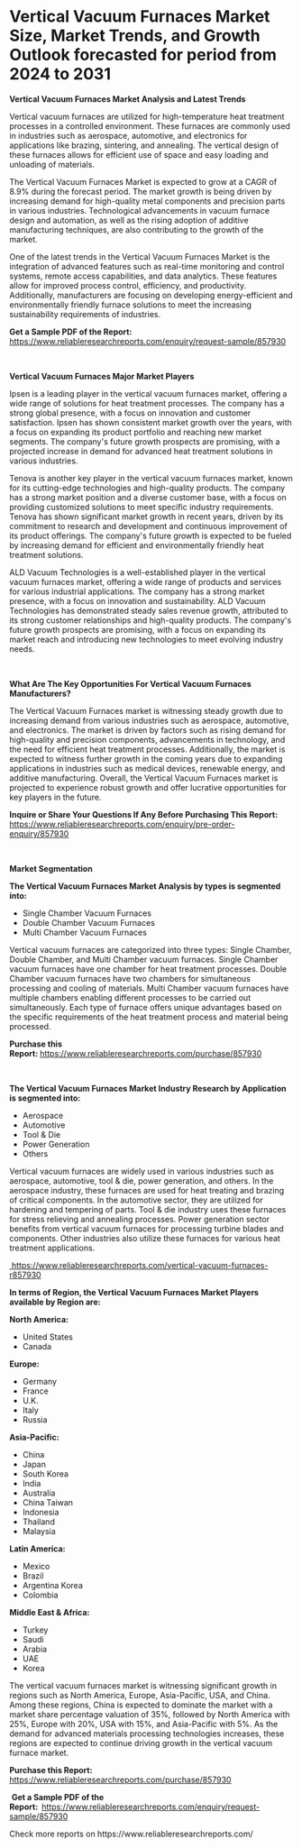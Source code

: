 <p><h1>Vertical Vacuum Furnaces Market Size, Market Trends, and Growth Outlook forecasted for period from 2024 to 2031</h1></p><p><strong>Vertical Vacuum Furnaces Market Analysis and Latest Trends</strong></p>
<p><p>Vertical vacuum furnaces are utilized for high-temperature heat treatment processes in a controlled environment. These furnaces are commonly used in industries such as aerospace, automotive, and electronics for applications like brazing, sintering, and annealing. The vertical design of these furnaces allows for efficient use of space and easy loading and unloading of materials.</p><p>The Vertical Vacuum Furnaces Market is expected to grow at a CAGR of 8.9% during the forecast period. The market growth is being driven by increasing demand for high-quality metal components and precision parts in various industries. Technological advancements in vacuum furnace design and automation, as well as the rising adoption of additive manufacturing techniques, are also contributing to the growth of the market.</p><p>One of the latest trends in the Vertical Vacuum Furnaces Market is the integration of advanced features such as real-time monitoring and control systems, remote access capabilities, and data analytics. These features allow for improved process control, efficiency, and productivity. Additionally, manufacturers are focusing on developing energy-efficient and environmentally friendly furnace solutions to meet the increasing sustainability requirements of industries.</p></p>
<p><strong>Get a Sample PDF of the Report:&nbsp;</strong> <a href="https://www.reliableresearchreports.com/enquiry/request-sample/857930">https://www.reliableresearchreports.com/enquiry/request-sample/857930</a></p>
<p>&nbsp;</p>
<p><strong>Vertical Vacuum Furnaces Major Market Players</strong></p>
<p><p>Ipsen is a leading player in the vertical vacuum furnaces market, offering a wide range of solutions for heat treatment processes. The company has a strong global presence, with a focus on innovation and customer satisfaction. Ipsen has shown consistent market growth over the years, with a focus on expanding its product portfolio and reaching new market segments. The company's future growth prospects are promising, with a projected increase in demand for advanced heat treatment solutions in various industries.</p><p>Tenova is another key player in the vertical vacuum furnaces market, known for its cutting-edge technologies and high-quality products. The company has a strong market position and a diverse customer base, with a focus on providing customized solutions to meet specific industry requirements. Tenova has shown significant market growth in recent years, driven by its commitment to research and development and continuous improvement of its product offerings. The company's future growth is expected to be fueled by increasing demand for efficient and environmentally friendly heat treatment solutions.</p><p>ALD Vacuum Technologies is a well-established player in the vertical vacuum furnaces market, offering a wide range of products and services for various industrial applications. The company has a strong market presence, with a focus on innovation and sustainability. ALD Vacuum Technologies has demonstrated steady sales revenue growth, attributed to its strong customer relationships and high-quality products. The company's future growth prospects are promising, with a focus on expanding its market reach and introducing new technologies to meet evolving industry needs.</p></p>
<p>&nbsp;</p>
<p><strong>What Are The Key Opportunities For Vertical Vacuum Furnaces Manufacturers?</strong></p>
<p><p>The Vertical Vacuum Furnaces market is witnessing steady growth due to increasing demand from various industries such as aerospace, automotive, and electronics. The market is driven by factors such as rising demand for high-quality and precision components, advancements in technology, and the need for efficient heat treatment processes. Additionally, the market is expected to witness further growth in the coming years due to expanding applications in industries such as medical devices, renewable energy, and additive manufacturing. Overall, the Vertical Vacuum Furnaces market is projected to experience robust growth and offer lucrative opportunities for key players in the future.</p></p>
<p><strong>Inquire or Share Your Questions If Any Before Purchasing This Report:</strong> <a href="https://www.reliableresearchreports.com/enquiry/pre-order-enquiry/857930">https://www.reliableresearchreports.com/enquiry/pre-order-enquiry/857930</a></p>
<p>&nbsp;</p>
<p><strong>Market Segmentation</strong></p>
<p><strong>The Vertical Vacuum Furnaces Market Analysis by types is segmented into:</strong></p>
<p><ul><li>Single Chamber Vacuum Furnaces</li><li>Double Chamber Vacuum Furnaces</li><li>Multi Chamber Vacuum Furnaces</li></ul></p>
<p><p>Vertical vacuum furnaces are categorized into three types: Single Chamber, Double Chamber, and Multi Chamber vacuum furnaces. Single Chamber vacuum furnaces have one chamber for heat treatment processes. Double Chamber vacuum furnaces have two chambers for simultaneous processing and cooling of materials. Multi Chamber vacuum furnaces have multiple chambers enabling different processes to be carried out simultaneously. Each type of furnace offers unique advantages based on the specific requirements of the heat treatment process and material being processed.</p></p>
<p><strong>Purchase this Report:&nbsp;</strong><a href="https://www.reliableresearchreports.com/purchase/857930">https://www.reliableresearchreports.com/purchase/857930</a></p>
<p>&nbsp;</p>
<p><strong>The Vertical Vacuum Furnaces Market Industry Research by Application is segmented into:</strong></p>
<p><ul><li>Aerospace</li><li>Automotive</li><li>Tool & Die</li><li>Power Generation</li><li>Others</li></ul></p>
<p><p>Vertical vacuum furnaces are widely used in various industries such as aerospace, automotive, tool & die, power generation, and others. In the aerospace industry, these furnaces are used for heat treating and brazing of critical components. In the automotive sector, they are utilized for hardening and tempering of parts. Tool & die industry uses these furnaces for stress relieving and annealing processes. Power generation sector benefits from vertical vacuum furnaces for processing turbine blades and components. Other industries also utilize these furnaces for various heat treatment applications.</p></p>
<p><a href="https://www.reliableresearchreports.com/vertical-vacuum-furnaces-r857930">&nbsp;https://www.reliableresearchreports.com/vertical-vacuum-furnaces-r857930</a></p>
<p><strong>In terms of Region, the Vertical Vacuum Furnaces Market Players available by Region are:</strong></p>
<p>
    <p> <strong> North America: </strong>
        <ul>
            <li>United States</li>
            <li>Canada</li>
        </ul>
        </p> 
    <p> <strong> Europe: </strong>
        <ul>
            <li>Germany</li>
            <li>France</li>
            <li>U.K.</li>
            <li>Italy</li>
            <li>Russia</li>
        </ul>
        </p> 
    <p> <strong> Asia-Pacific: </strong>
        <ul>
            <li>China</li>
            <li>Japan</li>
            <li>South Korea</li>
            <li>India</li>
            <li>Australia</li>
            <li>China Taiwan</li>
            <li>Indonesia</li>
            <li>Thailand</li>
            <li>Malaysia</li>
        </ul>
        </p> 
    <p> <strong> Latin America: </strong>
        <ul>
            <li>Mexico</li>
            <li>Brazil</li>
            <li>Argentina Korea</li>
            <li>Colombia</li>
        </ul>
        </p> 
    <p> <strong> Middle East & Africa: </strong>
        <ul>
            <li>Turkey</li>
            <li>Saudi</li>
            <li>Arabia</li>
            <li>UAE</li>
            <li>Korea</li>
        </ul>
    </p>
    </p>
<p><p>The vertical vacuum furnaces market is witnessing significant growth in regions such as North America, Europe, Asia-Pacific, USA, and China. Among these regions, China is expected to dominate the market with a market share percentage valuation of 35%, followed by North America with 25%, Europe with 20%, USA with 15%, and Asia-Pacific with 5%. As the demand for advanced materials processing technologies increases, these regions are expected to continue driving growth in the vertical vacuum furnace market.</p></p>
<p><strong>Purchase this Report: </strong><a href="https://www.reliableresearchreports.com/purchase/857930">https://www.reliableresearchreports.com/purchase/857930</a></p>
<p>&nbsp;<strong>Get a Sample PDF of the Report:&nbsp;&nbsp;</strong><a href="https://www.reliableresearchreports.com/enquiry/request-sample/857930">https://www.reliableresearchreports.com/enquiry/request-sample/857930</a></p>
<p><strong></strong></p>
<p>Check more reports on https://www.reliableresearchreports.com/</p>